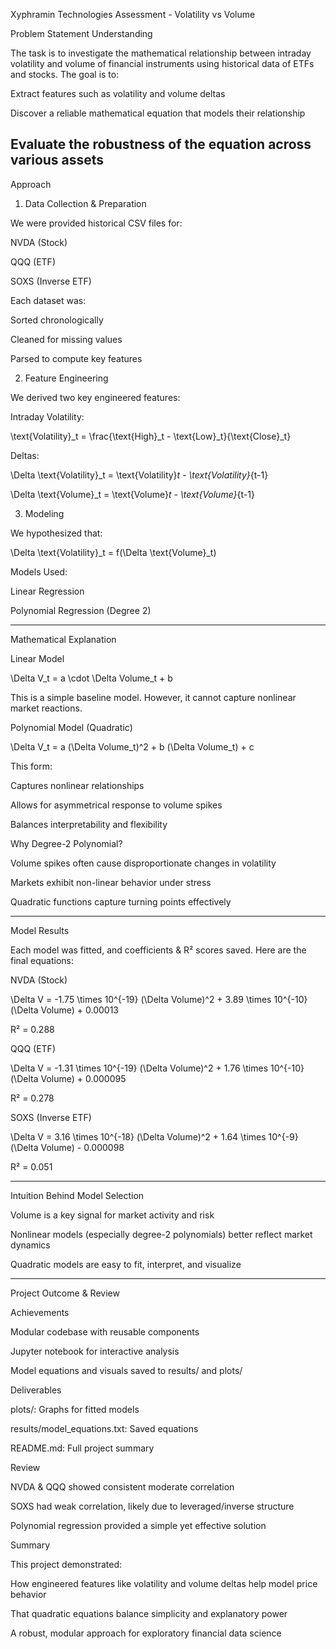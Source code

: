 Xyphramin Technologies Assessment - Volatility vs Volume

Problem Statement Understanding

The task is to investigate the mathematical relationship between intraday volatility and volume of financial instruments using historical data of ETFs and stocks. The goal is to:

Extract features such as volatility and volume deltas

Discover a reliable mathematical equation that models their relationship

Evaluate the robustness of the equation across various assets
---------------------------------------------------------------------------------------------------

 Approach

1. Data Collection & Preparation

We were provided historical CSV files for:

NVDA (Stock)

QQQ (ETF)

SOXS (Inverse ETF)

Each dataset was:

Sorted chronologically

Cleaned for missing values

Parsed to compute key features

2. Feature Engineering

We derived two key engineered features:

Intraday Volatility:


\text{Volatility}_t = \frac{\text{High}_t - \text{Low}_t}{\text{Close}_t}


Deltas:


\Delta \text{Volatility}_t = \text{Volatility}_t - \text{Volatility}_{t-1}

\Delta \text{Volume}_t = \text{Volume}_t - \text{Volume}_{t-1}


3. Modeling

We hypothesized that:

\Delta \text{Volatility}_t = f(\Delta \text{Volume}_t)

Models Used:

Linear Regression

Polynomial Regression (Degree 2)

------------------------------------------------------------------------------------------------------

Mathematical Explanation

Linear Model

\Delta V_t = a \cdot \Delta Volume_t + b

This is a simple baseline model. However, it cannot capture nonlinear market reactions.

Polynomial Model (Quadratic)

\Delta V_t = a (\Delta Volume_t)^2 + b (\Delta Volume_t) + c

This form:

Captures nonlinear relationships

Allows for asymmetrical response to volume spikes

Balances interpretability and flexibility

Why Degree-2 Polynomial?

Volume spikes often cause disproportionate changes in volatility

Markets exhibit non-linear behavior under stress

Quadratic functions capture turning points effectively

---------------------------------------------------------------------------------------------------------------

Model Results

Each model was fitted, and coefficients & R² scores saved. Here are the final equations:

NVDA (Stock)

\Delta V = -1.75 \times 10^{-19} (\Delta Volume)^2 + 3.89 \times 10^{-10} (\Delta Volume) + 0.00013

R² = 0.288

QQQ (ETF)

\Delta V = -1.31 \times 10^{-19} (\Delta Volume)^2 + 1.76 \times 10^{-10} (\Delta Volume) + 0.000095

R² = 0.278

SOXS (Inverse ETF)

\Delta V = 3.16 \times 10^{-18} (\Delta Volume)^2 + 1.64 \times 10^{-9} (\Delta Volume) - 0.000098

R² = 0.051

-------------------------------------------------------------------------------------------------------------------

 Intuition Behind Model Selection

Volume is a key signal for market activity and risk

Nonlinear models (especially degree-2 polynomials) better reflect market dynamics

Quadratic models are easy to fit, interpret, and visualize

-----------------------------------------------------------------------------------------------------------------

 Project Outcome & Review

Achievements

Modular codebase with reusable components

Jupyter notebook for interactive analysis

Model equations and visuals saved to results/ and plots/

 Deliverables

plots/: Graphs for fitted models

results/model_equations.txt: Saved equations

README.md: Full project summary

 Review

NVDA & QQQ showed consistent moderate correlation

SOXS had weak correlation, likely due to leveraged/inverse structure

Polynomial regression provided a simple yet effective solution

Summary

This project demonstrated:

How engineered features like volatility and volume deltas help model price behavior

That quadratic equations balance simplicity and explanatory power

A robust, modular approach for exploratory financial data science